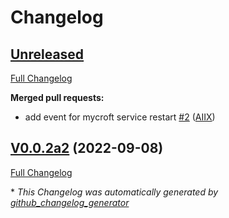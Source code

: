 # Changelog

## [Unreleased](https://github.com/OpenVoiceOS/ovos-PHAL-plugin-system/tree/HEAD)

[Full Changelog](https://github.com/OpenVoiceOS/ovos-PHAL-plugin-system/compare/V0.0.2a2...HEAD)

**Merged pull requests:**

- add event for mycroft service restart [\#2](https://github.com/OpenVoiceOS/ovos-PHAL-plugin-system/pull/2) ([AIIX](https://github.com/AIIX))

## [V0.0.2a2](https://github.com/OpenVoiceOS/ovos-PHAL-plugin-system/tree/V0.0.2a2) (2022-09-08)

[Full Changelog](https://github.com/OpenVoiceOS/ovos-PHAL-plugin-system/compare/e2891964fdd97eaee965b332d3fa6413abd2a3a1...V0.0.2a2)



\* *This Changelog was automatically generated by [github_changelog_generator](https://github.com/github-changelog-generator/github-changelog-generator)*
